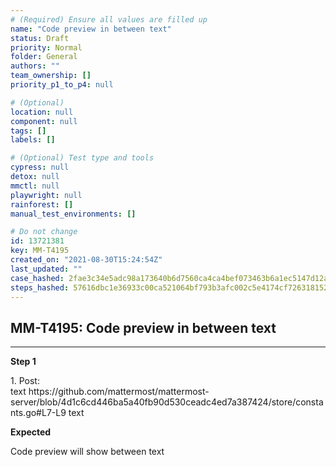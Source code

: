 ```yaml
---
# (Required) Ensure all values are filled up
name: "Code preview in between text"
status: Draft
priority: Normal
folder: General
authors: ""
team_ownership: []
priority_p1_to_p4: null

# (Optional)
location: null
component: null
tags: []
labels: []

# (Optional) Test type and tools
cypress: null
detox: null
mmctl: null
playwright: null
rainforest: []
manual_test_environments: []

# Do not change
id: 13721381
key: MM-T4195
created_on: "2021-08-30T15:24:54Z"
last_updated: ""
case_hashed: 2fae3c34e5adc98a173640b6d7560ca4ca4bef073463b6a1ec5147d12acafc18ca2192946dcfa9d27a41dc8269da47a0
steps_hashed: 57616dbc1e36933c00ca521064bf793b3afc002c5e4174cf7263181523df9bebc34ff2d99935e83e77e12761b61a27ae
---
```


<!-- (Auto-generated) Based on frontmatter's "key" and "name" -->

## MM-T4195: Code preview in between text

---

**Step 1**

1\. Post:\
text https\://github.com/mattermost/mattermost-server/blob/4d1c6cd446ba5a40fb90d530ceadc4ed7a387424/store/constants.go#L7-L9 text

**Expected**

Code preview will show between text
